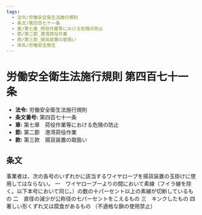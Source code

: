 ```yaml
---
tags:
  - 法令/労働安全衛生法施行規則
  - 条文/第四百七十一条
  - 章/第七章_荷役作業等における危険の防止
  - 節/第二節_港湾荷役作業
  - 款/第三款_揚貨装置の取扱い
  - 体系/労働安全衛生
---
```

# 労働安全衛生法施行規則 第四百七十一条

- **法令:** 労働安全衛生法施行規則
- **条文番号:** 第四百七十一条
- **章:** 第七章　荷役作業等における危険の防止
- **節:** 第二節　港湾荷役作業
- **款:** 第三款　揚貨装置の取扱い

## 条文
事業者は、次の各号のいずれかに該当するワイヤロープを揚貨装置の玉掛けに使用してはならない。
一　ワイヤロープ一よりの間において素線（フイラ線を除く。以下本号において同じ。）の数の十パーセント以上の素線が切断しているもの
二　直径の減少が公称径の七パーセントをこえるもの
三　キンクしたもの
四　著しい形くずれ又は腐食があるもの
（不適格な鎖の使用禁止）

